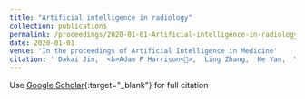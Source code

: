 ```yaml
---
title: "Artificial intelligence in radiology"
collection: publications
permalink: /proceedings/2020-01-01-Artificial-intelligence-in-radiology
date: 2020-01-01
venue: 'In the proceedings of Artificial Intelligence in Medicine'
citation: ' Dakai Jin,  <b>Adam P Harrison<>,  Ling Zhang,  Ke Yan,  Yirui Wang,  Jinzheng Cai,  Shun Miao,  Le Lu, &quot;Artificial intelligence in radiology.&quot; In the proceedings of Artificial Intelligence in Medicine, 2020.'
---
```

Use [Google Scholar](https://scholar.google.com/scholar?q=Artificial+intelligence+in+radiology){:target="_blank"} for full citation